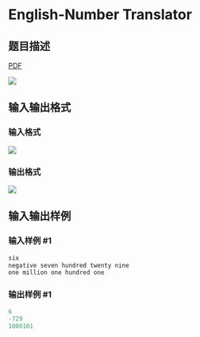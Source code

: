 # English-Number Translator

## 题目描述

[problemUrl]: https://uva.onlinejudge.org/index.php?option=com_onlinejudge&Itemid=8&category=6&page=show_problem&problem=427

[PDF](https://uva.onlinejudge.org/external/4/p486.pdf)

![](https://cdn.luogu.com.cn/upload/vjudge_pic/UVA486/a57b9a4f4b8bde84d0b4993624a428a58ac45a26.png)

## 输入输出格式

### 输入格式

![](https://cdn.luogu.com.cn/upload/vjudge_pic/UVA486/3fab9dcec6e63c7c1f8c2b1b0a437c90953d7e36.png)

### 输出格式

![](https://cdn.luogu.com.cn/upload/vjudge_pic/UVA486/02e1be4321718ca5043f57cbec63a430273e6071.png)

## 输入输出样例

### 输入样例 #1

```cpp
six
negative seven hundred twenty nine
one million one hundred one
```


### 输出样例 #1

```cpp
6
-729
1000101
```


